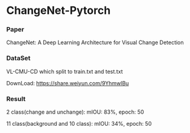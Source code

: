 # ChangeNet-Pytorch

### Paper

  ChangeNet: A Deep Learning Architecture for Visual Change Detection

### DataSet
  
  VL-CMU-CD which split to train.txt and test.txt
  
  DownLoad: https://share.weiyun.com/9YhmwlBu
  
### Result
  
  2 class(change and unchange): mIOU: 83%, epoch: 50
  
  11 class(background and 10 class): mIOU: 34%, epoch: 50
